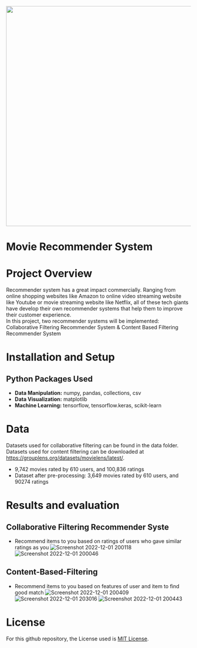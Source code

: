 <img src="https://github.com/trtrgfh/Movie-Recommender-System/assets/73056232/8907f554-2e58-4e81-a959-986762d1fbae" width="600"/>

# Movie Recommender System

# Project Overview
Recommender system has a great impact commercially. Ranging from online shopping websites like Amazon to online video streaming website like Youtube or movie streaming website like Netflix, all of these tech giants have develop their own recommender systems that help them to improve their customer experience.\
In this project, two recommender systems will be implemented: Collaborative Filtering Recommender System & Content Based Filtering Recommender System

# Installation and Setup
## Python Packages Used
- **Data Manipulation:** numpy, pandas, collections, csv
- **Data Visualization:** matplotlib
- **Machine Learning:** tensorflow, tensorflow.keras, scikit-learn

# Data
Datasets used for collaborative filtering can be found in the data folder. \
Datasets used for content filtering can be downloaded at https://grouplens.org/datasets/movielens/latest/.
  - 9,742 movies rated by 610 users, and 100,836 ratings
  - Dataset after pre-processing: 3,649 movies rated by 610 users, and 90274 ratings

# Results and evaluation
## Collaborative Filtering Recommender Syste
- Recommend items to you based on ratings of users who gave similar ratings as you
![Screenshot 2022-12-01 200118](https://user-images.githubusercontent.com/73056232/205191434-c7acc7c2-fedd-40cf-8da0-821e73b77539.png)
![Screenshot 2022-12-01 200046](https://user-images.githubusercontent.com/73056232/205191441-36f263d3-0123-4575-bc41-f969b18eeab8.png)

## Content-Based-Filtering
- Recommend items to you based on features of user and item to find good match
![Screenshot 2022-12-01 200409](https://user-images.githubusercontent.com/73056232/205191613-686f0d4f-8fd3-4879-91fd-093b4645d522.png)
![Screenshot 2022-12-01 203016](https://user-images.githubusercontent.com/73056232/205194354-a03dca4c-1403-4786-8ca9-c5ae222d1eb2.png)
![Screenshot 2022-12-01 200443](https://user-images.githubusercontent.com/73056232/205191616-e35d7ecb-bfd8-4276-b654-3859280bab87.png)

# License
For this github repository, the License used is [MIT License](https://opensource.org/license/mit/).
